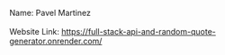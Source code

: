 Name: Pavel Martinez<br>  
Website Link: https://full-stack-api-and-random-quote-generator.onrender.com/
